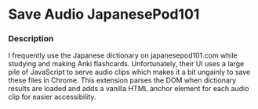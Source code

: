 # Save Audio JapanesePod101

### Description
I frequently use the Japanese dictionary on japanesepod101.com while studying and making Anki flashcards. Unfortunately, their UI uses a large pile of JavaScript to serve audio clips which makes it a bit ungainly to save these files in Chrome. This extension parses the DOM when dictionary results are loaded and adds a vanilla HTML anchor element for each audio clip for easier accessibility.
